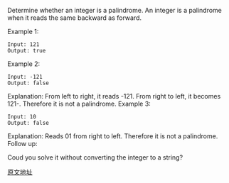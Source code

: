 Determine whether an integer is a palindrome. An integer is a palindrome when it reads the same backward as forward.

Example 1:
```
Input: 121
Output: true
```
Example 2:
```
Input: -121
Output: false
```
Explanation: From left to right, it reads -121. From right to left, it becomes 121-. Therefore it is not a palindrome.
Example 3:
```
Input: 10
Output: false
```
Explanation: Reads 01 from right to left. Therefore it is not a palindrome.
Follow up:

Coud you solve it without converting the integer to a string?

[原文地址](https://leetcode-cn.com/problems/palindrome-number)